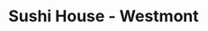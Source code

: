 ---
layout: place
title: Sushi House - Westmont
permalink: /illinois/westmont/sushi-house-westmont.html
stateAbbr: IL
stateName: Illinois
cityName: Westmont
seo:
  type: restaurant
  links: https://www.mysushihouse.com/sushi-house-westmont
place_id: ChIJ1dfI6bxODogRgmjl-DIjCIc
photos:
  - name: >-
      places/ChIJ1dfI6bxODogRgmjl-DIjCIc/photos/AeeoHcJ_Qmd17ATGw4t46REWIKG7o84GWFZvnXVtjre4B9-GRWEPqEtisDlAQwdo3kAy3iBsx2gHEvSlnAcpMGlA3cVnycdoidOie13fJP2zx9s-BkvHjN4sQBlxf3teFarUryx-kCBrbxYqlVoUFgvBFMXTiNWMZMLJNMzQti5xvAl9Kixr5SceEEFGd2Qu2pVQWDkwgyMV8Pdt9Q7k0lIaTTOzQ2nrji0yEnT_Ohzl9D16bw55Qi2tl8yu5R6Co6XMURQUsgGzIHUj0TgxLQYhEu0ixRANxhRvdR-bMZvKDuzEbA
    widthPx: 2048
    heightPx: 1535
    authorAttributions:
      - displayName: Sushi House - Westmont
        uri: https://maps.google.com/maps/contrib/116722866769237409524
        photoUri: >-
          https://lh3.googleusercontent.com/a/ACg8ocKcbKwjBLzaYgKy0BLiZe8I3Db9-QesBj1JZWlxCfGjjGe6Bw=s100-p-k-no-mo
    flagContentUri: >-
      https://www.google.com/local/imagery/report/?cb_client=maps_api_places.places_api&image_key=!1e10!2sAF1QipPv5tBwp1A6SzdZsRjMi1Yzvw3T3nsbHuHX0mtm&hl=en-US
    googleMapsUri: >-
      https://www.google.com/maps/place//data=!3m4!1e2!3m2!1sAF1QipPv5tBwp1A6SzdZsRjMi1Yzvw3T3nsbHuHX0mtm!2e10!4m2!3m1!1s0x880e4ebce9c8d7d5:0x87082332f8e56882
  - name: >-
      places/ChIJ1dfI6bxODogRgmjl-DIjCIc/photos/AeeoHcJTCMXZ-HvZaCcWAEp7HIsypfAi-9IXrrFp5lB2xWg8WG4hpLdaHDvhgxB7BiC8r8NvD5NnjYaQDT_iZvhi7wnCiF6r9tUMuoN-5T4Rcgio2sB64wKRwYFeZHHlD6AkZyPO3exrkgEVItd6nZ9IbglUyOstvxz5DAQhuh9InqgSp0zKG-ArCsFoRk_Ibs2r8A1sygSsAXsEADiH3HDjwdFC4HctX3nlXMZ5TbJBf6CgySjfCO6tCXRmi0rWLiItLD7VES3c8zvIwMio7xRb4Dg-5J-Idb1pQg8z-2HcZ4gv_g
    widthPx: 1080
    heightPx: 864
    authorAttributions:
      - displayName: Sushi House - Westmont
        uri: https://maps.google.com/maps/contrib/116722866769237409524
        photoUri: >-
          https://lh3.googleusercontent.com/a/ACg8ocKcbKwjBLzaYgKy0BLiZe8I3Db9-QesBj1JZWlxCfGjjGe6Bw=s100-p-k-no-mo
    flagContentUri: >-
      https://www.google.com/local/imagery/report/?cb_client=maps_api_places.places_api&image_key=!1e10!2sAF1QipPRNko4kfdSMnspKtcPR7Svjl2hv_3kffhX9U_5&hl=en-US
    googleMapsUri: >-
      https://www.google.com/maps/place//data=!3m4!1e2!3m2!1sAF1QipPRNko4kfdSMnspKtcPR7Svjl2hv_3kffhX9U_5!2e10!4m2!3m1!1s0x880e4ebce9c8d7d5:0x87082332f8e56882
  - name: >-
      places/ChIJ1dfI6bxODogRgmjl-DIjCIc/photos/AeeoHcItZVvuN7ZbC6a1GyxtUIHEVM_ZYq4sQVG-0OzdTvtUtYWMazXrZKDa6XgPnxtdSzEtpBZJcsz22waRwNkCsTeSdwPYhWbcOuGZ5BG1XgdFfoRH-X7KwzdBKhsYX06Gsaqtv2ozRzVki-GgG259ycTLhKbGq-mVtsOnc36nhDXd4RDyxZETIYakmJwBWYTrFGVu3gRagUM8KEtpkxtqMp2vFkWUq6QF18sBeddP0C8Hggh8G7-ITcgNZ3VhyyV6hUy1BdPCJ8ndYXWcTg5iseA9fP6XLTvey35AVvY4BRjurASpFfe-ILEjkp7S7X1HFGrhC4bUSkUIfVAx7opHBaz7xSqLTheXwh6h_hvDhd2N3u8FIBEdREPoV0FO0iWr9oVfUB3i-FyGSVR7vURut0KcOES05j6_hes-8bk3vZRseg
    widthPx: 3213
    heightPx: 2997
    authorAttributions:
      - displayName: Casual
        uri: https://maps.google.com/maps/contrib/115509879812837219018
        photoUri: >-
          https://lh3.googleusercontent.com/a-/ALV-UjUVyZhBh3Guc-t69qWCEULgMraQTi2a-E1XuN2iAqjGJw10sG0=s100-p-k-no-mo
    flagContentUri: >-
      https://www.google.com/local/imagery/report/?cb_client=maps_api_places.places_api&image_key=!1e10!2sCIHM0ogKEICAgMCI4a7QMg&hl=en-US
    googleMapsUri: >-
      https://www.google.com/maps/place//data=!3m4!1e2!3m2!1sCIHM0ogKEICAgMCI4a7QMg!2e10!4m2!3m1!1s0x880e4ebce9c8d7d5:0x87082332f8e56882
  - name: >-
      places/ChIJ1dfI6bxODogRgmjl-DIjCIc/photos/AeeoHcL48Tjxelrum_R7ILkVQ8wFym9YJIjYQBzsg8uTEQq3G5DcNCsYt2xvW-rh6D2O5wdskULGagTX0HgIYH35_wfohPQbAJZySj_iUqTW6FeMQoSwejTot39fnPeNYoSZMiTzfs6LMiKYomgtcWa5zXHYhflGLg-HuOVK37LlGhwPhh2raSi0w6Hu0rvoxcXjdvJjufpcb1aV5iHH-EeErybtaHZ1hOwH9PgFoiIQN-HuGZADcRUS8J8Cb7KdWweQthseuj8RKTWMRU5ppOlVlEXiy5cHEbP-xNLO1SVC-wTG1vv02ruxFQixz4m4P1XRLxvkTz2VVyX5FRWWC2IZTUNLy5uq7L0olgdmoFvJUho9sUBz5Jpqze4awmzi2-4WbrdrGaad2abOQ_yswbgil-xKy2-AHzyKcJ_0iLewl0-jjLk
    widthPx: 4080
    heightPx: 3072
    authorAttributions:
      - displayName: Kurt Bihler
        uri: https://maps.google.com/maps/contrib/101296521370650850102
        photoUri: >-
          https://lh3.googleusercontent.com/a-/ALV-UjVIgwcjt4A73TSvAn1KLnTeektvkI0-pJ0rJCKZPa_UCS-YsaC5Zw=s100-p-k-no-mo
    flagContentUri: >-
      https://www.google.com/local/imagery/report/?cb_client=maps_api_places.places_api&image_key=!1e10!2sCIHM0ogKEICAgICn6oaShgE&hl=en-US
    googleMapsUri: >-
      https://www.google.com/maps/place//data=!3m4!1e2!3m2!1sCIHM0ogKEICAgICn6oaShgE!2e10!4m2!3m1!1s0x880e4ebce9c8d7d5:0x87082332f8e56882
  - name: >-
      places/ChIJ1dfI6bxODogRgmjl-DIjCIc/photos/AeeoHcJXr4sTYhfIjhZWsVEOSSuRx4I47F7ksGN1qXr7DMCGnVAafMuS69qTZe7WhzHVvAPweMBAhRaNhLjC9tHse1xBEK3-7byOLj0Dfvti1CiORzG20uTTWE15uwmGMBeQue0BlLkpiZts9jCoxClprUgXdeVp1d2r__8YYAXc5YJau_MBApiEFU6tg-A4GCbwvotV6TvrLRGLlKNVl0gKLYf_UrtBY27gp9VLxMx4_d5jlh_kFm8eIIngl6_UcG_TCU5tP2sBkA-v0WlS6wuqQw-VqAQJH32XNphah0_DkKVvokG44xM8XHYhV_IAmQm5wRJR_97VinMSxoeDoVK_Yp1ih8ViIPOWw8p9fYNNoICxGECWJlZFIzpgNpXA-7ZBQCIPSSnibMAo3IqQau5RdwlfgVN4__TPNFpLfHNCIqTIDg
    widthPx: 4032
    heightPx: 3024
    authorAttributions:
      - displayName: Mike Egan
        uri: https://maps.google.com/maps/contrib/112548807789412772393
        photoUri: >-
          https://lh3.googleusercontent.com/a-/ALV-UjUSsu0sF9TCyzK2b7F8GKJXBrRwRNbG9-AgnpO6eDH6W2smWolrvA=s100-p-k-no-mo
    flagContentUri: >-
      https://www.google.com/local/imagery/report/?cb_client=maps_api_places.places_api&image_key=!1e10!2sCIHM0ogKEICAgIDqs_zmBA&hl=en-US
    googleMapsUri: >-
      https://www.google.com/maps/place//data=!3m4!1e2!3m2!1sCIHM0ogKEICAgIDqs_zmBA!2e10!4m2!3m1!1s0x880e4ebce9c8d7d5:0x87082332f8e56882
  - name: >-
      places/ChIJ1dfI6bxODogRgmjl-DIjCIc/photos/AeeoHcJVnalcdGBo0aU2UtbCx_-UVUU8iWEbjqI-3fzvXstF11lJmRp9ED42aR5xRf3OZmTUNQKnHGGRZLaDWEWTTD1-sd5yhOWZ8Rg34LvZmhWHXcw4qkNOuDFZmLluE9ePUhI1yBONVRdfd1FFTQXV57vu4NQkOGgVW3UR0CLzJu8WT2KDTMJnEpyB7Cl2WB1wgvVQ_BN-PQ1QfgFLgmGJqwGGxeI6PzTgQGbBSrJfpastzL-8Tpllw5Wp0vM_nFqaKDYur8zyawngMuaQW_V49U1R0gJWInNlqvP2YbqoudqcbySMR7DbRbCVxmBR4VJthzDfGM5-jSiJgXGG_2mvxkFnPH1ofVmv_ajUsvjxySaBPNNGlBjWBVDPuTn_s7ezAPDCJXXK4LLy8LiqL3aBRm-Ke6yovYEsf3zPjIaT-UfFzyI
    widthPx: 4000
    heightPx: 3000
    authorAttributions:
      - displayName: Romi chopra
        uri: https://maps.google.com/maps/contrib/102976623281036773044
        photoUri: >-
          https://lh3.googleusercontent.com/a-/ALV-UjXZW3NBORN37XSneRKRv-Ymfs3CD3mYKZSWeE7tdKD_4df3M_B5qg=s100-p-k-no-mo
    flagContentUri: >-
      https://www.google.com/local/imagery/report/?cb_client=maps_api_places.places_api&image_key=!1e10!2sCIHM0ogKEICAgICOhbGQggE&hl=en-US
    googleMapsUri: >-
      https://www.google.com/maps/place//data=!3m4!1e2!3m2!1sCIHM0ogKEICAgICOhbGQggE!2e10!4m2!3m1!1s0x880e4ebce9c8d7d5:0x87082332f8e56882
  - name: >-
      places/ChIJ1dfI6bxODogRgmjl-DIjCIc/photos/AeeoHcJphzqGsjgcbSnEB7RFMSwKKsQ1LsedNZGdaYp9QKSz8OYYqPDeQUzacDMkxKV2FDpr4EfeUoLNbbmjf5cgNNUfQwqp-MoXpHbcTLBR0BTLoGewvvY5-uH7CEE__qzEup-HDwp4af5kwLZAvk3sPkJXP4yi4_WJFjg9cENtSgK76_YntK371RqmpIv9-wA6ChTbL9_0PBefGwTrQgwIwTomSPBhsY4S-DuYEVQ_BP8s7FYzfgxaXzOiNscNkQVh14RdFFUkfKSdaYCDiR5pmQUy9LpqhXD-VOHynDv6ZSNf0u4aX-LyIFf2P9TxFJs-8p16uoPXjohL5OkWsEzGF_jhHGMGye3R7aVsTYuyqE4iEGoqtOWlypLtfr1beiMhPktfYjYaGH2VLOmrLyHmeANgSm0sUNGn4bFfsiSCRt9JhnCu
    widthPx: 4000
    heightPx: 3000
    authorAttributions:
      - displayName: David Sosa
        uri: https://maps.google.com/maps/contrib/103518253820080497730
        photoUri: >-
          https://lh3.googleusercontent.com/a/ACg8ocK4wdon7OwHwQl9TyVXViaNoKDsKquF7BkRmKcmhEXreeq3og=s100-p-k-no-mo
    flagContentUri: >-
      https://www.google.com/local/imagery/report/?cb_client=maps_api_places.places_api&image_key=!1e10!2sCIHM0ogKEICAgICuqpW7_AE&hl=en-US
    googleMapsUri: >-
      https://www.google.com/maps/place//data=!3m4!1e2!3m2!1sCIHM0ogKEICAgICuqpW7_AE!2e10!4m2!3m1!1s0x880e4ebce9c8d7d5:0x87082332f8e56882
  - name: >-
      places/ChIJ1dfI6bxODogRgmjl-DIjCIc/photos/AeeoHcJ6fyy8y11hD_cWb6ZHRf_Uz3KcJ5w4o5MQTIwYYRBXnA-EWns81Gu3Ub6suVAsDinsVTYl8Ed3lh7JQyKFHPmO0h623kgt3EsgHEWNAGB9CfyOXNouXSgkkQlcHGaztL5eJJdkpbE6qNlwl_9SgCXtslJqD1yYempxYkFP5ITPLO-jkRH9N8uwaIRRoMTOaqHQpcsAP0ZQvJvuOYYos8_43byWhWIgPPmrRDu1p8CleVVC-_TX_kGZaqEgro4H9gHTY2uU_5XtRFWmIlJZQNiA0sfEfH-AzbHCB43D4l5bmsDobbvBBbgwezqE6kkJ1Rfcpo0MXqxk6yitObIfR0mMe6fyMf9zhUksgIbI4LhzH-Dkkv58z-PwTsnnQNppwIpUrQViUsB1ZmGs4Gwkdk4VjzXGXWhQFxCy9CU_M-CJjQ
    widthPx: 4032
    heightPx: 3024
    authorAttributions:
      - displayName: Bill Moller
        uri: https://maps.google.com/maps/contrib/109993043950560866926
        photoUri: >-
          https://lh3.googleusercontent.com/a-/ALV-UjWy9bRSwvPkDShTFm3eRbn_N4x8jjV3Eh_BVebb-3mNvHLETwoE=s100-p-k-no-mo
    flagContentUri: >-
      https://www.google.com/local/imagery/report/?cb_client=maps_api_places.places_api&image_key=!1e10!2sCIHM0ogKEICAgICEwcqkcg&hl=en-US
    googleMapsUri: >-
      https://www.google.com/maps/place//data=!3m4!1e2!3m2!1sCIHM0ogKEICAgICEwcqkcg!2e10!4m2!3m1!1s0x880e4ebce9c8d7d5:0x87082332f8e56882
  - name: >-
      places/ChIJ1dfI6bxODogRgmjl-DIjCIc/photos/AeeoHcI8zCQrn-Vm9H7KKkcmmyTcasMAvwJA59mgkU9ri5NHwzdcYmMfjxFTRflRWGbLIJAITZI1vomQPp30UAp_AOnJ7nbK0gRb5uFEtZxARHTj83FNOKZGEA5LJhLd_jeQpmE3qjAdO_QryZxwWl_0Uq0Lj2BJksVwZl5h8FTuQXHlZw3tl-VGlVLbvwGinCvygSLFArkAcqOOsExqr9cgeDusx81T2U_55fq5hhm7ka5RgwY8x86Rxt5FYsWwuw8CDQqQ_o6os_yoWSrj-D-FJY0MI3OShRfWhSWVs-ZQA0UtCg
    widthPx: 1080
    heightPx: 864
    authorAttributions:
      - displayName: Sushi House - Westmont
        uri: https://maps.google.com/maps/contrib/116722866769237409524
        photoUri: >-
          https://lh3.googleusercontent.com/a/ACg8ocKcbKwjBLzaYgKy0BLiZe8I3Db9-QesBj1JZWlxCfGjjGe6Bw=s100-p-k-no-mo
    flagContentUri: >-
      https://www.google.com/local/imagery/report/?cb_client=maps_api_places.places_api&image_key=!1e10!2sAF1QipMnzwO5bBnu-wcClWuIijAEX70Dj9ZzYXXZ_JN0&hl=en-US
    googleMapsUri: >-
      https://www.google.com/maps/place//data=!3m4!1e2!3m2!1sAF1QipMnzwO5bBnu-wcClWuIijAEX70Dj9ZzYXXZ_JN0!2e10!4m2!3m1!1s0x880e4ebce9c8d7d5:0x87082332f8e56882
  - name: >-
      places/ChIJ1dfI6bxODogRgmjl-DIjCIc/photos/AeeoHcKQbS8Xa5xVv40syeLqcy5XModP6ncXpUrSQpMGmJaV8AgPab3hQf6LE4NO-nX6cyscQKt8YA6J4wPa01zOVddc5YI9fe4P5PBqvAjGEEtqtSuIpq3ElXU86w6WC-ecS4XZyXNDQBoajZFOlvqRqmfXtA0OvRknvyu-kcWa-lsONixSWd2OqfaeNUDI71ionkb-SgzDP-YIRcBklGFaz64N1xzrPJEVbq8yFddDMNLXTzJwQAx1LHyvEOHAr-iU0gDyUYyG0zM7sr2RFln5X1_qH4cED5VHUOrpAVvkQK4m1Q7nl4pd-4BulolCh8lHr45Ht7bF9e29b6q7o0u3_lYjpfU6bwMrGz3iZxhs9HCsg18uRc6AUw_MqjBdtpsN6LP2R5OUg5Va4NnBSVDzIJCmHl4ZNOz-kc5syjQufrl6QA
    widthPx: 2834
    heightPx: 2268
    authorAttributions:
      - displayName: Jessica Moy
        uri: https://maps.google.com/maps/contrib/110013709328150851337
        photoUri: >-
          https://lh3.googleusercontent.com/a-/ALV-UjUn8eKUcSiv4xFmWPXHxq25HxKss9wKfvrsB4JlWAFf7yD1CYBGAg=s100-p-k-no-mo
    flagContentUri: >-
      https://www.google.com/local/imagery/report/?cb_client=maps_api_places.places_api&image_key=!1e10!2sCIHM0ogKEICAgIDbrp2JNg&hl=en-US
    googleMapsUri: >-
      https://www.google.com/maps/place//data=!3m4!1e2!3m2!1sCIHM0ogKEICAgIDbrp2JNg!2e10!4m2!3m1!1s0x880e4ebce9c8d7d5:0x87082332f8e56882
address: 830 E Ogden Ave, Westmont, IL 60559, USA
street: 830 E Ogden Ave
city: Westmont
state: IL
zip: '60559'
country: USA
neighborhood: null
latitude: '41.811667'
longitude: '-87.949722'
accessibility_options:
  wheelchairAccessibleParking: true
  wheelchairAccessibleEntrance: true
  wheelchairAccessibleRestroom: true
  wheelchairAccessibleSeating: true
business_status: OPERATIONAL
name: Sushi House - Westmont
google_maps_links:
  directionsUri: >-
    https://www.google.com/maps/dir//''/data=!4m7!4m6!1m1!4e2!1m2!1m1!1s0x880e4ebce9c8d7d5:0x87082332f8e56882!3e0
  placeUri: https://maps.google.com/?cid=9730065696765077634
  writeAReviewUri: >-
    https://www.google.com/maps/place//data=!4m3!3m2!1s0x880e4ebce9c8d7d5:0x87082332f8e56882!12e1
  reviewsUri: >-
    https://www.google.com/maps/place//data=!4m4!3m3!1s0x880e4ebce9c8d7d5:0x87082332f8e56882!9m1!1b1
  photosUri: >-
    https://www.google.com/maps/place//data=!4m3!3m2!1s0x880e4ebce9c8d7d5:0x87082332f8e56882!10e5
primary_type: Sushi Restaurant
opening_hours:
  regular: null
  current: null
secondary_opening_hours:
  regular:
    weekdayDescriptions: null
    type: null
  current:
    weekdayDescriptions: null
    type: null
phone: (630) 920-8948
price_level: PRICE_LEVEL_MODERATE
price_range: $20 &ndash; $30
rating: '4.4'
rating_count: 0
website: https://www.mysushihouse.com/sushi-house-westmont
description: >-
  Explore Sushi House in Westmont, IL$$$Sushi House in Westmont, IL, offers a
  welcoming spot for enjoying authentic Japanese cuisine, featuring fresh sushi,
  noodles, and bento boxes in a stylish, traditional atmosphere that appeals to
  sushi enthusiasts. This sushi restaurant stands out with its moderate pricing
  and accessible features, including wheelchair-friendly options, making it easy
  for everyone to savor high-quality dishes prepared with care. Patrons can
  delight in a variety of creative rolls and hot entrees, perfect for those
  seeking top-rated sushi near you in a relaxed setting. The focus on fresh
  ingredients and thoughtful presentation ensures a memorable dining experience,
  whether you're stopping by for lunch or dinner. For anyone exploring sushi
  places near me, this location combines classic flavors with modern
  convenience, enhancing its appeal in the local scene.
generative_summary: >-
  Explore Sushi House in Westmont, IL$$$Sushi House in Westmont, IL, offers a
  welcoming spot for enjoying authentic Japanese cuisine, featuring fresh sushi,
  noodles, and bento boxes in a stylish, traditional atmosphere that appeals to
  sushi enthusiasts. This sushi restaurant stands out with its moderate pricing
  and accessible features, including wheelchair-friendly options, making it easy
  for everyone to savor high-quality dishes prepared with care. Patrons can
  delight in a variety of creative rolls and hot entrees, perfect for those
  seeking top-rated sushi near you in a relaxed setting. The focus on fresh
  ingredients and thoughtful presentation ensures a memorable dining experience,
  whether you're stopping by for lunch or dinner. For anyone exploring sushi
  places near me, this location combines classic flavors with modern
  convenience, enhancing its appeal in the local scene.
generative_disclosure: Summarized by AI using the Grok-3-Mini model.
reviews:
  - name: >-
      places/ChIJ1dfI6bxODogRgmjl-DIjCIc/reviews/ChZDSUhNMG9nS0VJQ0FnTUNJNGE3UUVnEAE
    relativePublishTimeDescription: a week ago
    rating: 4
    text:
      text: >-
        The Wild Roll had a delicious spicy kick that really stood out.  The
        tuna was flavorful and fresh. The Sexy Mexican Roll looked amazing with
        its guac and sriracha topping, but it ended up tasting a bit bland and
        wasn't really my favorite,  I wish it had the unffffff that the first
        roll had!
      languageCode: en
    originalText:
      text: >-
        The Wild Roll had a delicious spicy kick that really stood out.  The
        tuna was flavorful and fresh. The Sexy Mexican Roll looked amazing with
        its guac and sriracha topping, but it ended up tasting a bit bland and
        wasn't really my favorite,  I wish it had the unffffff that the first
        roll had!
      languageCode: en
    authorAttribution:
      displayName: Casual
      uri: https://www.google.com/maps/contrib/115509879812837219018/reviews
      photoUri: >-
        https://lh3.googleusercontent.com/a-/ALV-UjUVyZhBh3Guc-t69qWCEULgMraQTi2a-E1XuN2iAqjGJw10sG0=s128-c0x00000000-cc-rp-mo
    publishTime: '2025-04-02T17:27:00.261772Z'
    flagContentUri: >-
      https://www.google.com/local/review/rap/report?postId=ChZDSUhNMG9nS0VJQ0FnTUNJNGE3UUVnEAE&d=17924085&t=1
    googleMapsUri: >-
      https://www.google.com/maps/reviews/data=!4m6!14m5!1m4!2m3!1sChZDSUhNMG9nS0VJQ0FnTUNJNGE3UUVnEAE!2m1!1s0x880e4ebce9c8d7d5:0x87082332f8e56882
  - name: >-
      places/ChIJ1dfI6bxODogRgmjl-DIjCIc/reviews/ChdDSUhNMG9nS0VJQ0FnTUNncHFMZW5nRRAB
    relativePublishTimeDescription: a month ago
    rating: 5
    text:
      text: >-
        FIVE STARS!  This place is a SUSHI HEAVEN!  Seriously, I'm already
        planning my next trip back.  The Sushi House is an absolute must-try for
        any sushi lover.  Everything is so fresh and delicious, from the classic
        rolls to their creative specialties.  And speaking of specialties...
        OMG, you HAVE to try the Dirty Mexican roll!  It's a flavor explosion in
        your mouth!  I know, it sounds a little crazy, but trust me, it's
        absolutely divine.  Spicy, savory, a little bit sweet… it's the perfect
        combination.  But honestly, everything I've tried here has been
        top-notch.  The fish is incredibly fresh, the service is fantastic (so
        friendly and attentive!), and the atmosphere is just perfect.  Whether
        you're a seasoned sushi aficionado or a newbie just dipping your toes in
        the water (pun intended!), you will NOT be disappointed.  Go to the
        Sushi House.  Eat all the sushi.  Especially the Dirty Mexican.  You're
        welcome.
      languageCode: en
    originalText:
      text: >-
        FIVE STARS!  This place is a SUSHI HEAVEN!  Seriously, I'm already
        planning my next trip back.  The Sushi House is an absolute must-try for
        any sushi lover.  Everything is so fresh and delicious, from the classic
        rolls to their creative specialties.  And speaking of specialties...
        OMG, you HAVE to try the Dirty Mexican roll!  It's a flavor explosion in
        your mouth!  I know, it sounds a little crazy, but trust me, it's
        absolutely divine.  Spicy, savory, a little bit sweet… it's the perfect
        combination.  But honestly, everything I've tried here has been
        top-notch.  The fish is incredibly fresh, the service is fantastic (so
        friendly and attentive!), and the atmosphere is just perfect.  Whether
        you're a seasoned sushi aficionado or a newbie just dipping your toes in
        the water (pun intended!), you will NOT be disappointed.  Go to the
        Sushi House.  Eat all the sushi.  Especially the Dirty Mexican.  You're
        welcome.
      languageCode: en
    authorAttribution:
      displayName: Bill J
      uri: https://www.google.com/maps/contrib/109959408330766362897/reviews
      photoUri: >-
        https://lh3.googleusercontent.com/a/ACg8ocJFt5vXAakADTLEgltPigzkL4Cz3lVLjQmR8Wyd5L-8lG4SzQ=s128-c0x00000000-cc-rp-mo-ba4
    publishTime: '2025-02-16T17:53:23.930693Z'
    flagContentUri: >-
      https://www.google.com/local/review/rap/report?postId=ChdDSUhNMG9nS0VJQ0FnTUNncHFMZW5nRRAB&d=17924085&t=1
    googleMapsUri: >-
      https://www.google.com/maps/reviews/data=!4m6!14m5!1m4!2m3!1sChdDSUhNMG9nS0VJQ0FnTUNncHFMZW5nRRAB!2m1!1s0x880e4ebce9c8d7d5:0x87082332f8e56882
  - name: >-
      places/ChIJ1dfI6bxODogRgmjl-DIjCIc/reviews/ChdDSUhNMG9nS0VJQ0FnSURQMWJQc3NRRRAB
    relativePublishTimeDescription: 4 months ago
    rating: 5
    text:
      text: >-
        Pleasantly greeted & seated. Natalie was our server-she was amazing.
        Beyond knowledgeable and professional she was GOLD COAST amazing… food
        came quick and timing was perfect. It was delicious and perfect sized
        portion. Would have never gone here. So happy I did ☺️
      languageCode: en
    originalText:
      text: >-
        Pleasantly greeted & seated. Natalie was our server-she was amazing.
        Beyond knowledgeable and professional she was GOLD COAST amazing… food
        came quick and timing was perfect. It was delicious and perfect sized
        portion. Would have never gone here. So happy I did ☺️
      languageCode: en
    authorAttribution:
      displayName: Ann Marie Jimenez
      uri: https://www.google.com/maps/contrib/105003689830088648725/reviews
      photoUri: >-
        https://lh3.googleusercontent.com/a-/ALV-UjVUZFi60_NR6bdcluUyv7rpPrXzdIhfKCLRRt6_bJ_SMwZ-BjgUog=s128-c0x00000000-cc-rp-mo-ba3
    publishTime: '2024-12-04T11:16:05.366343Z'
    flagContentUri: >-
      https://www.google.com/local/review/rap/report?postId=ChdDSUhNMG9nS0VJQ0FnSURQMWJQc3NRRRAB&d=17924085&t=1
    googleMapsUri: >-
      https://www.google.com/maps/reviews/data=!4m6!14m5!1m4!2m3!1sChdDSUhNMG9nS0VJQ0FnSURQMWJQc3NRRRAB!2m1!1s0x880e4ebce9c8d7d5:0x87082332f8e56882
  - name: >-
      places/ChIJ1dfI6bxODogRgmjl-DIjCIc/reviews/ChZDSUhNMG9nS0VJQ0FnTUNnbHNEZk93EAE
    relativePublishTimeDescription: a month ago
    rating: 5
    text:
      text: >-
        Wonderful sushi and staff. This place is so much better than the downers
        location. You can tell in their sushi rice alone. Everything is as it
        should be! Great.
      languageCode: en
    originalText:
      text: >-
        Wonderful sushi and staff. This place is so much better than the downers
        location. You can tell in their sushi rice alone. Everything is as it
        should be! Great.
      languageCode: en
    authorAttribution:
      displayName: Matthew Hejna
      uri: https://www.google.com/maps/contrib/117325863172274534700/reviews
      photoUri: >-
        https://lh3.googleusercontent.com/a-/ALV-UjWRD4hWB0iAOn7td5RfZcdi8xPI6LFN-IW5dzzQrJH6u4Xkx-fv=s128-c0x00000000-cc-rp-mo-ba4
    publishTime: '2025-02-16T20:51:24.371625Z'
    flagContentUri: >-
      https://www.google.com/local/review/rap/report?postId=ChZDSUhNMG9nS0VJQ0FnTUNnbHNEZk93EAE&d=17924085&t=1
    googleMapsUri: >-
      https://www.google.com/maps/reviews/data=!4m6!14m5!1m4!2m3!1sChZDSUhNMG9nS0VJQ0FnTUNnbHNEZk93EAE!2m1!1s0x880e4ebce9c8d7d5:0x87082332f8e56882
  - name: >-
      places/ChIJ1dfI6bxODogRgmjl-DIjCIc/reviews/ChZDSUhNMG9nS0VJQ0FnSUMzcFAtLVp3EAE
    relativePublishTimeDescription: 5 months ago
    rating: 5
    text:
      text: >-
        Who is leaving less than 5 stars on Sushi House? Our go to. We eat in or
        order out at least 1x per week. Reliable either way. Super fresh. Down
        to earth and clean. Can’t be beat in the suburbs!!
      languageCode: en
    originalText:
      text: >-
        Who is leaving less than 5 stars on Sushi House? Our go to. We eat in or
        order out at least 1x per week. Reliable either way. Super fresh. Down
        to earth and clean. Can’t be beat in the suburbs!!
      languageCode: en
    authorAttribution:
      displayName: BrennaTrip Jacobs
      uri: https://www.google.com/maps/contrib/112396618671806008239/reviews
      photoUri: >-
        https://lh3.googleusercontent.com/a-/ALV-UjXHq2DZUW2a2oazj2jgDrmp2S-YCYKkA3qDg3zbxAyN0P7P1yc=s128-c0x00000000-cc-rp-mo
    publishTime: '2024-11-03T01:20:24.288844Z'
    flagContentUri: >-
      https://www.google.com/local/review/rap/report?postId=ChZDSUhNMG9nS0VJQ0FnSUMzcFAtLVp3EAE&d=17924085&t=1
    googleMapsUri: >-
      https://www.google.com/maps/reviews/data=!4m6!14m5!1m4!2m3!1sChZDSUhNMG9nS0VJQ0FnSUMzcFAtLVp3EAE!2m1!1s0x880e4ebce9c8d7d5:0x87082332f8e56882
review_summary: >-
  Customer Feedback on Sushi House$$$Visitors to this sushi spot often rave
  about the incredibly fresh flavors and creative rolls that make every meal
  feel special, with many highlighting standout options like spicy and savory
  combinations. While most folks appreciate the reliable service and welcoming
  vibe that keeps them coming back for more, a few note that not every dish hits
  the mark, though overall experiences remain positive. It's clear that the
  emphasis on quality ingredients and generous portions has won over sushi
  lovers looking for dependable spots in the area, creating a buzz around its
  status as one of the best sushi restaurants near me. If you're in the mood for
  something tasty and straightforward, the general consensus leans toward trying
  their specialties for a satisfying outing. All in all, this place delivers
  solid vibes and delicious bites, making it a go-to choice for casual diners
  seeking good Japanese fare without the fuss.
review_disclosure: Summarized by AI using the Grok-3-Mini model.
parking_options:
  freeParkingLot: true
  freeStreetParking: true
  valetParking: false
payment_options:
  acceptsCreditCards: true
  acceptsDebitCards: true
  acceptsCashOnly: false
  acceptsNfc: true
allow_dogs: null
curbside_pickup: null
delivery: true
dine_in: true
good_for_children: null
good_for_groups: null
good_for_sports: false
live_music: false
menu_for_children: true
outdoor_seating: false
reservable: true
restroom: true
serves_beer: true
serves_breakfast: false
serves_brunch: false
serves_cocktails: null
serves_coffee: null
serves_dinner: true
serves_dessert: true
serves_lunch: true
serves_vegetarian_food: true
serves_wine: true
takeout: true
update_category: pro
places_description: >-
  Japanese chain serving sushi, noodles, bento boxes & hot entrees in a stylish,
  traditional setting.

---
